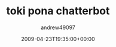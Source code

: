 ---
title: 'toki pona chatterbot'
posts: 3
hash: 't1009'
author: 'andrew49097'
date: 2009-04-23T19:35:00+00:00
sources:
  - http://forums.tokipona.org/viewtopic.php%3Ft=1009.html
---